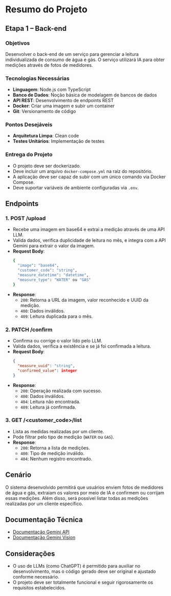 # Resumo do Projeto

## Etapa 1 – Back-end

### Objetivos
Desenvolver o back-end de um serviço para gerenciar a leitura individualizada de consumo de água e gás. O serviço utilizará IA para obter medições através de fotos de medidores.

### Tecnologias Necessárias
- **Linguagem**: Node.js com TypeScript
- **Banco de Dados**: Noção básica de modelagem de bancos de dados
- **API REST**: Desenvolvimento de endpoints REST
- **Docker**: Criar uma imagem e subir um container
- **Git**: Versionamento de código

### Pontos Desejáveis
- **Arquitetura Limpa**: Clean code
- **Testes Unitários**: Implementação de testes

### Entrega do Projeto
- O projeto deve ser dockerizado.
- Deve incluir um arquivo `docker-compose.yml` na raiz do repositório.
- A aplicação deve ser capaz de subir com um único comando via Docker Compose.
- Deve suportar variáveis de ambiente configuradas via `.env`.

## Endpoints

### 1. POST /upload
- Recebe uma imagem em base64 e extrai a medição através de uma API LLM.
- Valida dados, verifica duplicidade de leitura no mês, e integra com a API Gemini para extrair o valor da imagem.
- **Request Body**:
  ```bash
  {
    "image": "base64",
    "customer_code": "string",
    "measure_datetime": "datetime",
    "measure_type": "WATER" ou "GAS"
  }
  ```
- **Response**:
  - `200`: Retorna a URL da imagem, valor reconhecido e UUID da medição.
  - `400`: Dados inválidos.
  - `409`: Leitura duplicada para o mês.

### 2. PATCH /confirm
- Confirma ou corrige o valor lido pelo LLM.
- Valida dados, verifica a existência e se já foi confirmada a leitura.
- **Request Body**:
  ```json
  {
    "measure_uuid": "string",
    "confirmed_value": integer
  }
  ```
- **Response**:
  - `200`: Operação realizada com sucesso.
  - `400`: Dados inválidos.
  - `404`: Leitura não encontrada.
  - `409`: Leitura já confirmada.

### 3. GET /<customer_code>/list
- Lista as medidas realizadas por um cliente.
- Pode filtrar pelo tipo de medição (`WATER` ou `GAS`).
- **Response**:
  - `200`: Retorna a lista de medições.
  - `400`: Tipo de medição inválido.
  - `404`: Nenhum registro encontrado.

## Cenário
O sistema desenvolvido permitirá que usuários enviem fotos de medidores de água e gás, extraiam os valores por meio de IA e confirmem ou corrijam essas medições. Além disso, será possível listar todas as medições realizadas por um cliente específico.

## Documentação Técnica
- [Documentação Gemini API](https://ai.google.dev/gemini-api/docs/api-key)
- [Documentação Gemini Vision](https://ai.google.dev/gemini-api/docs/vision)

## Considerações
- O uso de LLMs (como ChatGPT) é permitido para auxiliar no desenvolvimento, mas o código gerado deve ser original e ajustado conforme necessário.
- O projeto deve ser totalmente funcional e seguir rigorosamente os requisitos estabelecidos.
